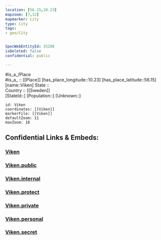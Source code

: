 ```yaml
---
location: [56.15,10.23] 
mapzoom: [7,12] 
mapmarker: city 
type: City
tags:
- geo/City


SpocWebEntityId: 35288
isDeleted: false
confidential: public

---
```

#is_a_/Place  
#is_a_ :: [[Place]] 
[has_place_longitude::10.23] 
[has_place_latitude::56.15] 
[name::Viken] 
State ::  
Country :: [[Sweden]]  
[StateId::] 
[Population::] 
[Unknown::] 


```leaflet
id: Viken
coordinates: [[Viken]] 
markerFile: [[Viken]] 
defaultZoom: 11 
maxZoom: 18
```


## Confidential Links & Embeds: 

### [Viken](/_Standards/Earth/Continent/Europe/Europe~North/Sweden/City/Viken.md) 

### [Viken.public](/_public/Earth/Continent/Europe/Europe~North/Sweden/City/Viken.public.md) 

### [Viken.internal](/_internal/Earth/Continent/Europe/Europe~North/Sweden/City/Viken.internal.md) 

### [Viken.protect](/_protect/Earth/Continent/Europe/Europe~North/Sweden/City/Viken.protect.md) 

### [Viken.private](/_private/Earth/Continent/Europe/Europe~North/Sweden/City/Viken.private.md) 

### [Viken.personal](/_personal/Earth/Continent/Europe/Europe~North/Sweden/City/Viken.personal.md) 

### [Viken.secret](/_secret/Earth/Continent/Europe/Europe~North/Sweden/City/Viken.secret.md)

